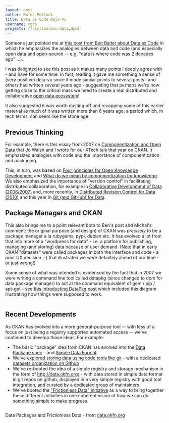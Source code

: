 ```yaml
---
layout: post
author: Rufus Pollock
title: Data as Code Deja-Vu
username: rgrp
projects: [frictionless-data,dpm]
---
```


Someone just pointed me at [this post from Ben Balter about Data as Code][ben] in which he emphasizes the analogies between data and code (and especially open data and open-source -- e.g. "data is where code was 2 decades ago" ...).

I was delighted to see this post as it makes many points I deeply agree with - and have for some time. In fact, reading it gave me something a sense of (very positive) deja-vu since it made similar points to several posts I and others had written several years ago - suggesting that perhaps we're now getting close to the critical mass we need to create a real distributed and collaborative [open data ecosystem][ecosystem]!

It also suggested it was worth dusting off and recapping some of this earlier material as much of it was written more than 6 years ago, a period which, in tech terms, can seem like the stone age.

[ben]: http://ben.balter.com/2013/09/16/treat-data-as-code/
[ecosystem]: http://blog.okfn.org/2011/03/31/building-the-open-data-ecosystem/

## Previous Thinking

For example, there is this essay from 2007 on <a href="http://blog.okfn.org/writings/componentization/">Componentization and Open Data</a> that Jo Walsh and I wrote for our XTech talk that year on CKAN. It emphasized analogies with code and the importance of componentization and packaging.

This, in turn, was based on <a href="http://blog.okfn.org/2006/05/09/the-four-principles-of-open-knowledge-development/">Four principles for Open Knowledge Development</a> and <a href="http://blog.okfn.org/2007/04/30/what-do-we-mean-by-componentization-for-knowledge/">What do we mean by componentization for knowledge</a>. We also emphasized the importance of "version control" in facilitating distributed collaboration, for example in [Collaborative Development of Data (2006/2007)][collab] and, more recently, in [Distributed Revision Control for Data (2010)][vcs] and this year in [Git (and GitHub) for Data][git].

[collab]: http://blog.okfn.org/2007/02/20/collaborative-development-of-data/
[vcs]: http://blog.okfn.org/2010/07/12/we-need-distributed-revisionversion-control-for-data/
[git]: http://blog.okfn.org/2013/07/02/git-and-github-for-data/

## Package Managers and CKAN

This also brings me to a point relevant both to Ben's post and Michal's comment: the original purpose (and design) of CKAN was *precisely* to be a package manager a la rubygems, pypi, debian etc. It has evolved a lot from that into more of a "wordpress for data" - i.e. a platform for publishing, managing (and storing) data because of user demand. (Note that in early CKAN "datasets" were called packages in both the interface and code - a poor UX decision ;-) that illustrated we were definitely ahead of our time - or just wrong!)

Some sense of what was intended is evidenced by the fact that in 2007 we were writing a command line tool called datapkg (since changed to dpm for data package manager) to act at the command equivalent of gem / pip / apt-get - see <a href="http://blog.okfn.org/2010/02/23/introducing-datapkg/">this Introducting DataPkg post</a> which included this diagram illustrating how things were supposed to work.

<img src="http://m.okfn.org/files/talks/media/debian_of_data.png" alt="" />

## Recent Developments

As CKAN has evolved into a more general-purpose tool -- with less of a focus on just being a registry supported automated access -- we've continued to develop those ideas. For example:

* The basic "package" idea from CKAN has evolved into the [Data Package spec][dp] - and [Simple Data Format][sdf]
* We've [explored storing data using code tools like git][git] - with a dedicated [datasets organization on Github][datasets]
* We've re-booted the idea of a simple registry and storage mechanism in the form of <http://data.okfn.org/> - with data stored in simple data format in git repos on github, displayed in a very simple registry with good tool integration, and curated by a dedicated group of maintainers
* We've booted the ["Frictionless Data" initiative][frictionless] as a way to bring together these different activities in one coherent vision of how we can do something simple to make progress

<a href="http://data.okfn.org/standards"><img src="http://assets.okfn.org/p/data.okfn.org/img/the-idea.png" alt="" /></a>

<p class="caption">Data Packages and Frictionless Data - from <a href="http://data.okfn.org/about">data.okfn.org</a></p>


[dp]: http://data.okfn.org/standards/data-package
[sdf]: http://data.okfn.org/standards/simple-data-format
[datasets]: http://github.com/datasets
[frictionless]: http://blog.okfn.org/2013/04/24/frictionless-data-making-it-radically-easier-to-get-stuff-done-with-data/

